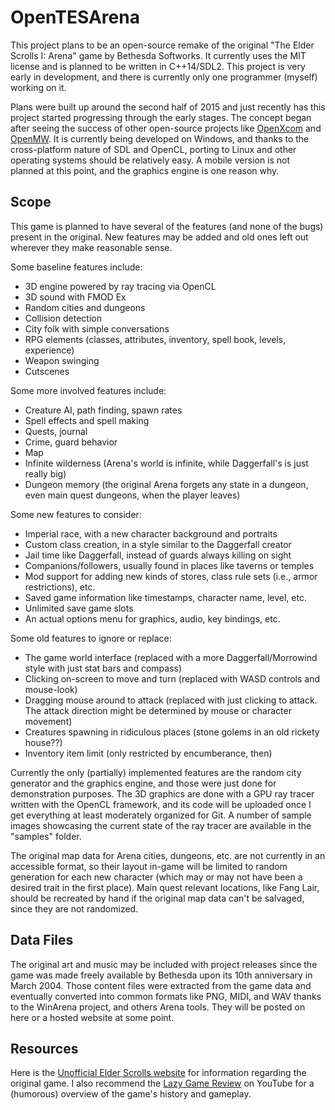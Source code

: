 # OpenTESArena

This project plans to be an open-source remake of the original "The Elder Scrolls I: Arena" game by Bethesda Softworks. It currently uses the MIT license and is planned to be written in C++14/SDL2. This project is very early in development, and there is currently only one programmer (myself) working on it.

Plans were built up around the second half of 2015 and just recently has this project started progressing through the early stages. The concept began after seeing the success of other open-source projects like [OpenXcom](http://openxcom.org/) and [OpenMW](http://openmw.org/en/). It is currently being developed on Windows, and thanks to the cross-platform nature of SDL and OpenCL, porting to Linux and other operating systems should be relatively easy. A mobile version is not planned at this point, and the graphics engine is one reason why.

## Scope

This game is planned to have several of the features (and none of the bugs) present in the original. New features may be added and old ones left out wherever they make reasonable sense. 

Some baseline features include:
- 3D engine powered by ray tracing via OpenCL
- 3D sound with FMOD Ex
- Random cities and dungeons
- Collision detection
- City folk with simple conversations
- RPG elements (classes, attributes, inventory, spell book, levels, experience)
- Weapon swinging
- Cutscenes

Some more involved features include:
- Creature AI, path finding, spawn rates
- Spell effects and spell making
- Quests, journal
- Crime, guard behavior
- Map
- Infinite wilderness (Arena's world is infinite, while Daggerfall's is just really big)
- Dungeon memory (the original Arena forgets any state in a dungeon, even main quest dungeons, when the player leaves)

Some new features to consider:
- Imperial race, with a new character background and portraits
- Custom class creation, in a style similar to the Daggerfall creator
- Jail time like Daggerfall, instead of guards always killing on sight
- Companions/followers, usually found in places like taverns or temples
- Mod support for adding new kinds of stores, class rule sets (i.e., armor restrictions), etc.
- Saved game information like timestamps, character name, level, etc.
- Unlimited save game slots
- An actual options menu for graphics, audio, key bindings, etc.

Some old features to ignore or replace:
- The game world interface (replaced with a more Daggerfall/Morrowind style with just stat bars and compass)
- Clicking on-screen to move and turn (replaced with WASD controls and mouse-look)
- Dragging mouse around to attack (replaced with just clicking to attack. The attack direction might be determined by mouse or character movement)
- Creatures spawning in ridiculous places (stone golems in an old rickety house??)
- Inventory item limit (only restricted by encumberance, then)

Currently the only (partially) implemented features are the random city generator and the graphics engine, and those were just done for demonstration purposes. The 3D graphics are done with a GPU ray tracer written with the OpenCL framework, and its code will be uploaded once I get everything at least moderately organized for Git. A number of sample images showcasing the current state of the ray tracer are available in the "samples" folder.

The original map data for Arena cities, dungeons, etc. are not currently in an accessible format, so their layout in-game will be limited to random generation for each new character (which may or may not have been a desired trait in the first place). Main quest relevant locations, like Fang Lair, should be recreated by hand if the original map data can't be salvaged, since they are not randomized.

## Data Files

The original art and music may be included with project releases since the game was made freely available by Bethesda upon its 10th anniversary in March 2004. Those content files were extracted from the game data and eventually converted into common formats like PNG, MIDI, and WAV thanks to the WinArena project, and others Arena tools. They will be posted on here or a hosted website at some point.

## Resources

Here is the [Unofficial Elder Scrolls website](http://www.uesp.net/wiki/Arena:Arena) for information regarding the original game. I also recommend the [Lazy Game Review](https://www.youtube.com/watch?v=5MW5SxKMrtE) on YouTube for a (humorous) overview of the game's history and gameplay.
